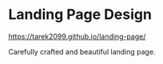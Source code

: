 # Landing Page Design
https://tarek2099.github.io/landing-page/

Carefully crafted and beautiful landing page.
